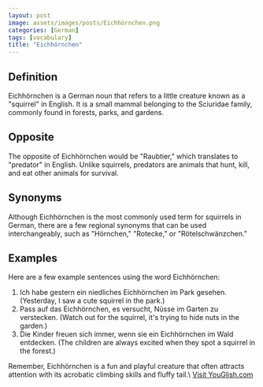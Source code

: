```yaml
---
layout: post
image: assets/images/posts/Eichhörnchen.png
categories: [German]
tags: [vocabulary]
title: "Eichhörnchen"
---
```


## Definition
Eichhörnchen is a German noun that refers to a little creature known as a "squirrel" in English. It is a small mammal belonging to the Sciuridae family, commonly found in forests, parks, and gardens.

## Opposite
The opposite of Eichhörnchen would be "Raubtier," which translates to "predator" in English. Unlike squirrels, predators are animals that hunt, kill, and eat other animals for survival.

## Synonyms
Although Eichhörnchen is the most commonly used term for squirrels in German, there are a few regional synonyms that can be used interchangeably, such as "Hörnchen," "Rotecke," or "Rötelschwänzchen."

## Examples
Here are a few example sentences using the word Eichhörnchen:

1. Ich habe gestern ein niedliches Eichhörnchen im Park gesehen. (Yesterday, I saw a cute squirrel in the park.)
2. Pass auf das Eichhörnchen, es versucht, Nüsse im Garten zu verstecken. (Watch out for the squirrel, it's trying to hide nuts in the garden.)
3. Die Kinder freuen sich immer, wenn sie ein Eichhörnchen im Wald entdecken. (The children are always excited when they spot a squirrel in the forest.)

Remember, Eichhörnchen is a fun and playful creature that often attracts attention with its acrobatic climbing skills and fluffy tail.\ <a id="yg-widget-0" class="youglish-widget" data-query="Eichhörnchen" data-lang="german" data-components="8412" data-auto-start="0" data-bkg-color="theme_light" data-title="How%20to%20pronounce%20Eichhörnchen%20in%20German"  rel="nofollow" href="https://youglish.com">Visit YouGlish.com</a><script async src="https://youglish.com/public/emb/widget.js" charset="utf-8"></script>